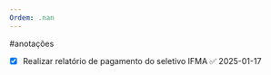 ```yaml
---
Ordem: .nan
---
```


#anotações 
- [x] Realizar relatório de pagamento do seletivo IFMA ✅ 2025-01-17